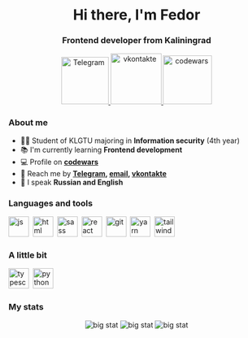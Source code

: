 <div id="header" align="center">
    <h1>Hi there, I'm Fedor</h1>
    <h3>Frontend developer from Kaliningrad</h3>
</div>
<div id="socials" align="center">
    <a href="telegram-url">
        <img src="https://img.shields.io/badge/Telegram-2CA5E0?style=for-the-badge&logo=telegram&logoColor=white" alt="Telegram" width="93px"/>
    </a>
        <a href="vkontakte-url">
        <img src="https://img.shields.io/badge/вконтакте-%232E87FB.svg?&style=for-the-badge&logo=vk&logoColor=white" alt="vkontakte" width="100px"  />
    </a>
        <a href="codewars-url">
        <img src="https://img.shields.io/badge/Codewars-B1361E?style=for-the-badge&logo=Codewars&logoColor=white" alt="codewars" width="96px"/>
    </a>
</div>

### About me

- :man_student: Student of KLGTU majoring in **Information security** (4th year)
- :books: I'm currently learning **Frontend development**
- :computer: Profile on **[codewars](codewars-link)**
- :iphone: Reach me by **[Telegram](telegram-link), [email](mailto:email-address), [vkontakte](vkontakte-link)**
- :speech_balloon: I speak **Russian and English**

### Languages and tools

<img src="https://cdn.jsdelivr.net/gh/devicons/devicon@latest/icons/javascript/javascript-original.svg" title="js" width="40px" height="40px" />&nbsp;
<img src="https://cdn.jsdelivr.net/gh/devicons/devicon@latest/icons/html5/html5-original.svg" title="html" width="40px" height="40px" />&nbsp;
<img src="https://cdn.jsdelivr.net/gh/devicons/devicon@latest/icons/sass/sass-original.svg" title="sass" width="40px" height="40px" />&nbsp;
<img src="https://cdn.jsdelivr.net/gh/devicons/devicon@latest/icons/react/react-original.svg" title="react" width="40px" height="40px" />&nbsp;
<img src="https://cdn.jsdelivr.net/gh/devicons/devicon@latest/icons/git/git-original.svg" title="git" width="40px" height="40px" />&nbsp;
<img src="https://cdn.jsdelivr.net/gh/devicons/devicon@latest/icons/yarn/yarn-original.svg" title="yarn" width="40px" height="40px" />&nbsp;
<img src="https://cdn.jsdelivr.net/gh/devicons/devicon@latest/icons/tailwindcss/tailwindcss-original.svg" title="tailwind" width="40px" height="40px" />&nbsp;

### A little bit

<img src="https://cdn.jsdelivr.net/gh/devicons/devicon@latest/icons/typescript/typescript-original.svg" title="typescript" width="40px" height="40px" />&nbsp;
<img src="https://cdn.jsdelivr.net/gh/devicons/devicon@latest/icons/python/python-original.svg" title="python" width="40px" height="40px" />&nbsp;

### My stats

<div id="stats" align="center">
    <img src="http://github-profile-summary-cards.vercel.app/api/cards/profile-details?username=kuror0lucifer&theme=react" alt="big stat" />
    <img src="http://github-profile-summary-cards.vercel.app/api/cards/most-commit-language?username=kuror0lucifer&theme=react" alt="big stat" />
    <img src="http://github-profile-summary-cards.vercel.app/api/cards/stats?username=kuror0lucifer&theme=react" alt="big stat" />
</div>
